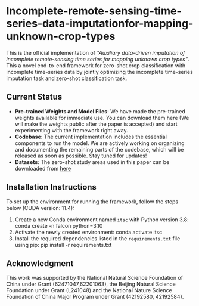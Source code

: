 # Incomplete-remote-sensing-time-series-data-imputationfor-mapping-unknown-crop-types
This is the official implementation of *"Auxiliary data-driven imputation of incomplete remote-sensing time series for mapping unknown crop types"*. This a novel end-to-end framework for zero-shot crop classification with incomplete time-series data by jointly optimizing the incomplete time-series imputation task and zero-shot classification task.

## Current Status

- **Pre-trained Weights and Model Files**: We have made the pre-trained weights available for immediate use. You can download them here (We will make the weights public after the paper is accepted) and start experimenting with the framework right away.
- **Codebase**: The current implementation includes the essential components to run the model. We are actively working on organizing and documenting the remaining parts of the codebase, which will be released as soon as possible. Stay tuned for updates!
- **Datasets**: The zero-shot study areas used in this paper can be downloaded from [here](https://code.earthengine.google.com/c71e63854d28ffed4eab91bd69d57e32) 

## Installation Instructions

To set up the environment for running the framework, follow the steps below (CUDA version: 11.4):
1. Create a new Conda environment named `itsc` with Python version 3.8: conda create -n falcon python=3.10
2. Activate the newly created environment: conda activate itsc
3. Install the required dependencies listed in the `requirements.txt` file using pip: pip install -r requirements.txt
## Acknowledgment
This work was supported by the National Natural Science Foundation of China under Grant (62471047,62201063), the Beijing Natural Science Foundation under Grant (L241048) and the National Nature Science Foundation of China Major Program under Grant (42192580, 42192584).
